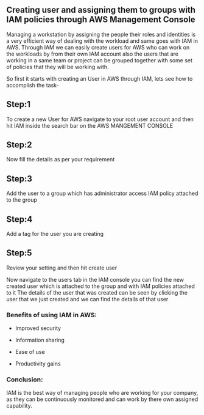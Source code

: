 ## Creating user and assigning them to groups with IAM policies through AWS Management Console

Managing a workstation by assigning the people their roles and identities is a very efficient way of dealing with the workload and same goes with IAM in AWS.
Through IAM we can easily create users for AWS who can work on the workloads by from their own IAM account also the users that are working in a same team or project can be grouped together with some set of policies that they will be working with.

So first it starts with creating an User in AWS through IAM, lets see how to accomplish the task-

## Step:1
To create a new User for AWS navigate to your root user account and then hit IAM inside the search bar on the AWS MANGEMENT CONSOLE
## Step:2
Now fill the details as per your requirement
## Step:3
Add the user to a group which has administrator access IAM policy attached to the group
## Step:4
Add a tag for the user you are creating
## Step:5
Review your setting and then hit create user

Now navigate to the users tab in the IAM console you can find the new created user which is attached to the group and with IAM policies attached to it
The details of the user that was created can be seen by clicking the user that we just created and we can find the details of that user

### Benefits of using IAM in AWS:
*   Improved security

*   Information sharing

*   Ease of use

*   Productivity gains

### Conclusion: 
IAM is the best way of managing people who are working for your company, as they can be continuously monitored and can work by there own assigned capability.
